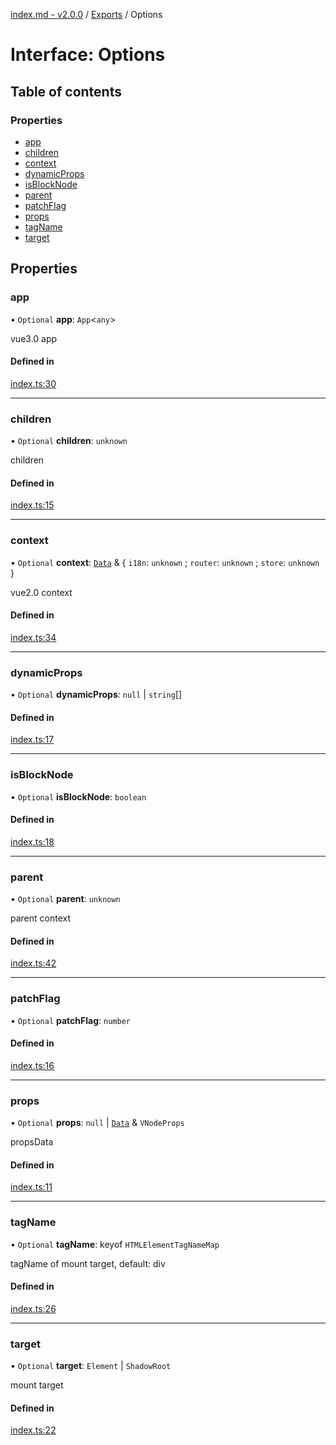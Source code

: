 [index.md - v2.0.0](../README.md) / [Exports](../modules.md) / Options

# Interface: Options

## Table of contents

### Properties

- [app](Options.md#app)
- [children](Options.md#children)
- [context](Options.md#context)
- [dynamicProps](Options.md#dynamicprops)
- [isBlockNode](Options.md#isblocknode)
- [parent](Options.md#parent)
- [patchFlag](Options.md#patchflag)
- [props](Options.md#props)
- [tagName](Options.md#tagname)
- [target](Options.md#target)

## Properties

### app

• `Optional` **app**: `App`<`any`\>

vue3.0 app

#### Defined in

[index.ts:30](https://github.com/saqqdy/vue-mount-plugin/blob/d21b85b/src/index.ts#L30)

---

### children

• `Optional` **children**: `unknown`

children

#### Defined in

[index.ts:15](https://github.com/saqqdy/vue-mount-plugin/blob/d21b85b/src/index.ts#L15)

---

### context

• `Optional` **context**: [`Data`](../modules.md#data) & { `i18n`: `unknown` ; `router`: `unknown` ; `store`: `unknown` }

vue2.0 context

#### Defined in

[index.ts:34](https://github.com/saqqdy/vue-mount-plugin/blob/d21b85b/src/index.ts#L34)

---

### dynamicProps

• `Optional` **dynamicProps**: `null` \| `string`[]

#### Defined in

[index.ts:17](https://github.com/saqqdy/vue-mount-plugin/blob/d21b85b/src/index.ts#L17)

---

### isBlockNode

• `Optional` **isBlockNode**: `boolean`

#### Defined in

[index.ts:18](https://github.com/saqqdy/vue-mount-plugin/blob/d21b85b/src/index.ts#L18)

---

### parent

• `Optional` **parent**: `unknown`

parent context

#### Defined in

[index.ts:42](https://github.com/saqqdy/vue-mount-plugin/blob/d21b85b/src/index.ts#L42)

---

### patchFlag

• `Optional` **patchFlag**: `number`

#### Defined in

[index.ts:16](https://github.com/saqqdy/vue-mount-plugin/blob/d21b85b/src/index.ts#L16)

---

### props

• `Optional` **props**: `null` \| [`Data`](../modules.md#data) & `VNodeProps`

propsData

#### Defined in

[index.ts:11](https://github.com/saqqdy/vue-mount-plugin/blob/d21b85b/src/index.ts#L11)

---

### tagName

• `Optional` **tagName**: keyof `HTMLElementTagNameMap`

tagName of mount target, default: div

#### Defined in

[index.ts:26](https://github.com/saqqdy/vue-mount-plugin/blob/d21b85b/src/index.ts#L26)

---

### target

• `Optional` **target**: `Element` \| `ShadowRoot`

mount target

#### Defined in

[index.ts:22](https://github.com/saqqdy/vue-mount-plugin/blob/d21b85b/src/index.ts#L22)
